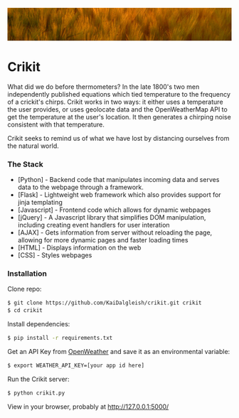 ![image](/static/readme_image3.png)
# Crikit

What did we do before thermometers? In the late 1800's two men independently published equations which tied temperature to the frequency of a crickit's chirps. Crikit works in two ways: it either uses a temperature the user provides, or uses geolocate data and the OpenWeatherMap API to get the temperature at the user's location. It then generates a chirping noise consistent with that temperature. 

Crikit seeks to remind us of what we have lost by distancing ourselves from the natural world. 

### The Stack
* [Python] - Backend code that manipulates incoming data and serves data to the webpage through a framework.
* [Flask] - Lightweight web framework which also provides support for jinja templating
* [Javascript] - Frontend code which allows for dynamic webpages
* [jQuery] - A Javascript library that simplifies DOM manipulation, including creating event handlers for user interation
* [AJAX] - Gets information from server without reloading the page, allowing for more dynamic pages and faster loading times
* [HTML] - Displays information on the web
* [CSS] - Styles webpages

### Installation

Clone repo:
```sh
$ git clone https://github.com/KaiDalgleish/crikit.git crikit
$ cd crikit
```

Install dependencies:
```sh
$ pip install -r requirements.txt
```

Get an API Key from [OpenWeather](http://openweathermap.org/appid "API Key") and save it as an 
environmental variable:
```sh
$ export WEATHER_API_KEY=[your app id here]
```

Run the Crikit server:
```sh
$ python crikit.py
```
View in your browser, probably at http://127.0.0.1:5000/ 
